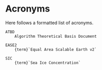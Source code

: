 # Acronyms

Here follows a formatted list of acronyms.

```{glossary}
ATBD
    Algorithm Theoretical Basis Document

EASE2
    {term}`Equal Area Scalable Earth v2`

SIC
    {term}`Sea Ice Concentration`
```
